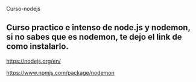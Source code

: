 Curso-nodejs

## Curso practico e intenso de node.js y nodemon, si no sabes que es nodemon, te dejo el link de como instalarlo.

https://nodejs.org/en/

https://www.npmjs.com/package/nodemon

